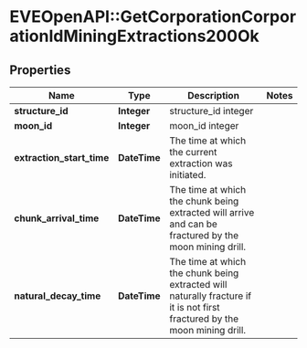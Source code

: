 # EVEOpenAPI::GetCorporationCorporationIdMiningExtractions200Ok

## Properties
Name | Type | Description | Notes
------------ | ------------- | ------------- | -------------
**structure_id** | **Integer** | structure_id integer | 
**moon_id** | **Integer** | moon_id integer | 
**extraction_start_time** | **DateTime** | The time at which the current extraction was initiated.  | 
**chunk_arrival_time** | **DateTime** | The time at which the chunk being extracted will arrive and can be fractured by the moon mining drill.  | 
**natural_decay_time** | **DateTime** | The time at which the chunk being extracted will naturally fracture if it is not first fractured by the moon mining drill.  | 


